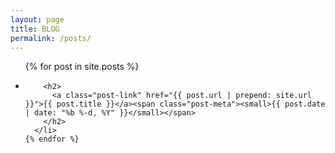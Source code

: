 ```yaml
---
layout: page
title: BLOG
permalink: /posts/
---
```


<div class="home">


  <ul class="post-list">
    {% for post in site.posts %}
      <li>


        <h2>
          <a class="post-link" href="{{ post.url | prepend: site.url }}">{{ post.title }}</a><span class="post-meta"><small>{{ post.date | date: "%b %-d, %Y" }}</small></span>
        </h2>
      </li>
    {% endfor %}
  </ul>

</div>
